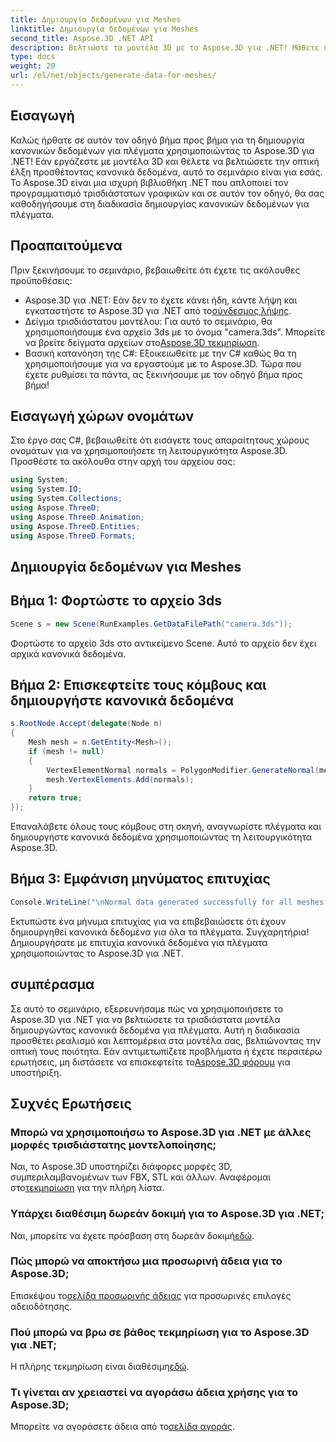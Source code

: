 ```yaml
---
title: Δημιουργία δεδομένων για Meshes
linktitle: Δημιουργία δεδομένων για Meshes
second_title: Aspose.3D .NET API
description: Βελτιώστε τα μοντέλα 3D με το Aspose.3D για .NET! Μάθετε πώς να δημιουργείτε κανονικά δεδομένα για πλέγματα σε αυτόν τον οδηγό βήμα προς βήμα. Ο ρεαλισμός συναντά την απλότητα.
type: docs
weight: 20
url: /el/net/objects/generate-data-for-meshes/
---
```

## Εισαγωγή
Καλώς ήρθατε σε αυτόν τον οδηγό βήμα προς βήμα για τη δημιουργία κανονικών δεδομένων για πλέγματα χρησιμοποιώντας το Aspose.3D για .NET! Εάν εργάζεστε με μοντέλα 3D και θέλετε να βελτιώσετε την οπτική έλξη προσθέτοντας κανονικά δεδομένα, αυτό το σεμινάριο είναι για εσάς. Το Aspose.3D είναι μια ισχυρή βιβλιοθήκη .NET που απλοποιεί τον προγραμματισμό τρισδιάστατων γραφικών και σε αυτόν τον οδηγό, θα σας καθοδηγήσουμε στη διαδικασία δημιουργίας κανονικών δεδομένων για πλέγματα.
## Προαπαιτούμενα
Πριν ξεκινήσουμε το σεμινάριο, βεβαιωθείτε ότι έχετε τις ακόλουθες προϋποθέσεις:
- Aspose.3D για .NET: Εάν δεν το έχετε κάνει ήδη, κάντε λήψη και εγκαταστήστε το Aspose.3D για .NET από το[σύνδεσμος λήψης](https://releases.aspose.com/3d/net/).
-  Δείγμα τρισδιάστατου μοντέλου: Για αυτό το σεμινάριο, θα χρησιμοποιήσουμε ένα αρχείο 3ds με το όνομα "camera.3ds". Μπορείτε να βρείτε δείγματα αρχείων στο[Aspose.3D τεκμηρίωση](https://reference.aspose.com/3d/net/).
- Βασική κατανόηση της C#: Εξοικειωθείτε με την C# καθώς θα τη χρησιμοποιήσουμε για να εργαστούμε με το Aspose.3D.
Τώρα που έχετε ρυθμίσει τα πάντα, ας ξεκινήσουμε με τον οδηγό βήμα προς βήμα!
## Εισαγωγή χώρων ονομάτων
Στο έργο σας C#, βεβαιωθείτε ότι εισάγετε τους απαραίτητους χώρους ονομάτων για να χρησιμοποιήσετε τη λειτουργικότητα Aspose.3D. Προσθέστε τα ακόλουθα στην αρχή του αρχείου σας:
```csharp
using System;
using System.IO;
using System.Collections;
using Aspose.ThreeD;
using Aspose.ThreeD.Animation;
using Aspose.ThreeD.Entities;
using Aspose.ThreeD.Formats;
```
## Δημιουργία δεδομένων για Meshes
## Βήμα 1: Φορτώστε το αρχείο 3ds
```csharp
Scene s = new Scene(RunExamples.GetDataFilePath("camera.3ds"));
```
Φορτώστε το αρχείο 3ds στο αντικείμενο Scene. Αυτό το αρχείο δεν έχει αρχικά κανονικά δεδομένα.
## Βήμα 2: Επισκεφτείτε τους κόμβους και δημιουργήστε κανονικά δεδομένα
```csharp
s.RootNode.Accept(delegate(Node n)
{
    Mesh mesh = n.GetEntity<Mesh>();
    if (mesh != null)
    {
        VertexElementNormal normals = PolygonModifier.GenerateNormal(mesh);
        mesh.VertexElements.Add(normals);
    }
    return true;
});
```
Επαναλάβετε όλους τους κόμβους στη σκηνή, αναγνωρίστε πλέγματα και δημιουργήστε κανονικά δεδομένα χρησιμοποιώντας τη λειτουργικότητα Aspose.3D.
## Βήμα 3: Εμφάνιση μηνύματος επιτυχίας
```csharp
Console.WriteLine("\nNormal data generated successfully for all meshes.");
```
Εκτυπώστε ένα μήνυμα επιτυχίας για να επιβεβαιώσετε ότι έχουν δημιουργηθεί κανονικά δεδομένα για όλα τα πλέγματα.
Συγχαρητήρια! Δημιουργήσατε με επιτυχία κανονικά δεδομένα για πλέγματα χρησιμοποιώντας το Aspose.3D για .NET.
## συμπέρασμα
Σε αυτό το σεμινάριο, εξερευνήσαμε πώς να χρησιμοποιήσετε το Aspose.3D για .NET για να βελτιώσετε τα τρισδιάστατα μοντέλα δημιουργώντας κανονικά δεδομένα για πλέγματα. Αυτή η διαδικασία προσθέτει ρεαλισμό και λεπτομέρεια στα μοντέλα σας, βελτιώνοντας την οπτική τους ποιότητα.
 Εάν αντιμετωπίζετε προβλήματα ή έχετε περαιτέρω ερωτήσεις, μη διστάσετε να επισκεφτείτε το[Aspose.3D φόρουμ](https://forum.aspose.com/c/3d/18) για υποστήριξη.
## Συχνές Ερωτήσεις
### Μπορώ να χρησιμοποιήσω το Aspose.3D για .NET με άλλες μορφές τρισδιάστατης μοντελοποίησης;
 Ναι, το Aspose.3D υποστηρίζει διάφορες μορφές 3D, συμπεριλαμβανομένων των FBX, STL και άλλων. Αναφέρομαι στο[τεκμηρίωση](https://reference.aspose.com/3d/net/) για την πλήρη λίστα.
### Υπάρχει διαθέσιμη δωρεάν δοκιμή για το Aspose.3D για .NET;
 Ναι, μπορείτε να έχετε πρόσβαση στη δωρεάν δοκιμή[εδώ](https://releases.aspose.com/).
### Πώς μπορώ να αποκτήσω μια προσωρινή άδεια για το Aspose.3D;
 Επισκέψου το[σελίδα προσωρινής άδειας](https://purchase.aspose.com/temporary-license/) για προσωρινές επιλογές αδειοδότησης.
### Πού μπορώ να βρω σε βάθος τεκμηρίωση για το Aspose.3D για .NET;
 Η πλήρης τεκμηρίωση είναι διαθέσιμη[εδώ](https://reference.aspose.com/3d/net/).
### Τι γίνεται αν χρειαστεί να αγοράσω άδεια χρήσης για το Aspose.3D;
 Μπορείτε να αγοράσετε άδεια από το[σελίδα αγοράς](https://purchase.aspose.com/buy).